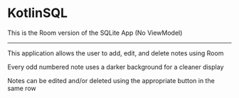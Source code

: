 # KotlinSQL

This is the Room version of the SQLite App (No ViewModel)

*****************************************************************************************************************

This application allows the user to add, edit, and delete notes using Room

Every odd numbered note uses a darker background for a cleaner display

Notes can be edited and/or deleted using the appropriate button in the same row
